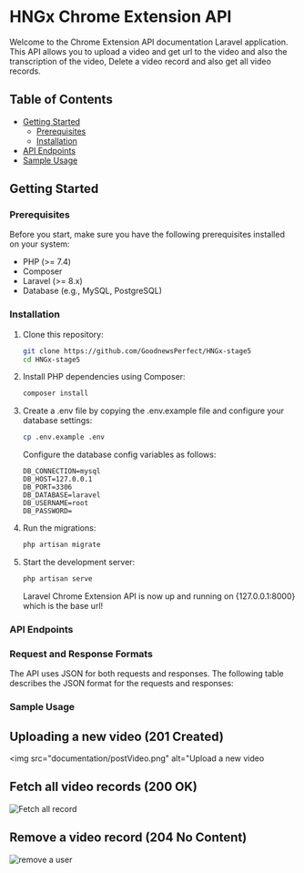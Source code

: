 # HNGx Chrome Extension API

Welcome to the Chrome Extension API documentation Laravel application. This API allows you to upload a video and get url to the video and also the transcription of the video, Delete a video record and also get all video records.

## Table of Contents

- [Getting Started](#getting-started)
  - [Prerequisites](#prerequisites)
  - [Installation](#installation)
- [API Endpoints](#api-endpoints)
- [Sample Usage](#sample-usage)

## Getting Started

### Prerequisites

Before you start, make sure you have the following prerequisites installed on your system:

- PHP (>= 7.4)
- Composer
- Laravel (>= 8.x)
- Database (e.g., MySQL, PostgreSQL)

### Installation

1. Clone this repository:

   ```bash
   git clone https://github.com/GoodnewsPerfect/HNGx-stage5
   cd HNGx-stage5 
   ```

2. Install PHP dependencies using Composer:

    ```bash
    composer install
    ```
3. Create a .env file by copying the .env.example file and configure your database settings:
    ```bash
    cp .env.example .env
    ```
    Configure the database config variables as follows:
    ```
    DB_CONNECTION=mysql
    DB_HOST=127.0.0.1
    DB_PORT=3306
    DB_DATABASE=laravel
    DB_USERNAME=root
    DB_PASSWORD=
    ```
4. Run the migrations:
    ```bash
    php artisan migrate
    ```
5. Start the development server:
    ```bash
    php artisan serve

    ```
    Laravel Chrome Extension API is now up and running on {127.0.0.1:8000} which is the base url!

### API Endpoints

### Request and Response Formats
The API uses JSON for both requests and responses. The following table describes the JSON format for the requests and responses:

### Sample Usage

## Uploading a new video (201 Created)

<img src="documentation/postVideo.png" alt="Upload a new video
## Fetch all video records (200 OK)

<img src="documentation/get all.png" alt="Fetch all record" />

## Remove a video record (204 No Content)

<img src="documentation/deleteRecord.png" alt="remove a user" />